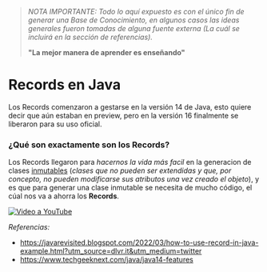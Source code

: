 
> *NOTA IMPORTANTE: Todo lo aquí expuesto es con el único fin de generar una Base de Conocimiento, en algunos casos las ideas generales fueron tomadas de alguna fuente externa (La cuál se incluirá en la sección de referencias).*
> 
> **"La mejor manera de aprender es enseñando"**

# Records en Java

Los Records comenzaron a gestarse en la versión 14 de Java, esto quiere decir que aún estaban en preview, pero en la versión 16 finalmente se liberaron para su uso oficial.

### ¿Qué son exactamente son los Records?

Los Records llegaron para _hacernos la vida más facil_ en la generacion de clases [inmutables](../../topic/immutability) (_clases que no pueden ser extendidas y que, por concepto, no pueden modificarse sus atributos una vez creado el objeto_), y es que para generar una clase inmutable se necesita de mucho código, el cúal nos va a ahorra los **Records**.

[![Video a YouTube](https://i9.ytimg.com/vi/j-bPnCqFh2o/mq1.jpg?sqp=COzoqJEG&rs=AOn4CLBSuElCKnBDT1k9eMWBOH6rNzW7Fw)](https://youtu.be/j-bPnCqFh2o)

_Referencias:_ 
- https://javarevisited.blogspot.com/2022/03/how-to-use-record-in-java-example.html?utm_source=dlvr.it&utm_medium=twitter
- https://www.techgeeknext.com/java/java14-features